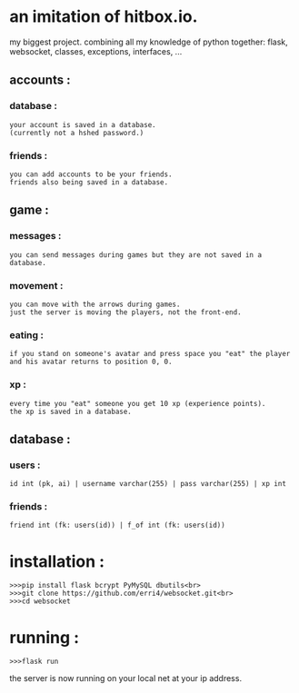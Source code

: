 # an imitation of hitbox.io.
my biggest project. combining all my knowledge of python together: flask, websocket, classes, exceptions, interfaces, ...

## accounts :
### database :
    your account is saved in a database. 
    (currently not a hshed password.)
### friends :
    you can add accounts to be your friends.
    friends also being saved in a database.

## game :
### messages :
    you can send messages during games but they are not saved in a database.
### movement :
    you can move with the arrows during games.
    just the server is moving the players, not the front-end.
### eating :
    if you stand on someone's avatar and press space you "eat" the player and his avatar returns to position 0, 0.
### xp :
    every time you "eat" someone you get 10 xp (experience points).
    the xp is saved in a database.

## database :
### users :
    id int (pk, ai) | username varchar(255) | pass varchar(255) | xp int

### friends :
    friend int (fk: users(id)) | f_of int (fk: users(id))

# installation :
    >>>pip install flask bcrypt PyMySQL dbutils<br>
    >>>git clone https://github.com/erri4/websocket.git<br>
    >>>cd websocket


# running :
    >>>flask run

the server is now running on your local net at your ip address.